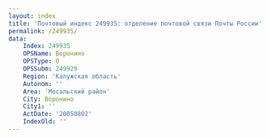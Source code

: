 ```yaml
---
layout: index
title: 'Почтовый индекс 249935: отделение почтовой связи Почты России'
permalink: /249935/
data:
    Index: 249935
    OPSName: Воронино
    OPSType: О
    OPSSubm: 249929
    Region: 'Калужская область'
    Autonom: ''
    Area: 'Мосальский район'
    City: Воронино
    City1: ''
    ActDate: '20050802'
    IndexOld: ''
---
```

